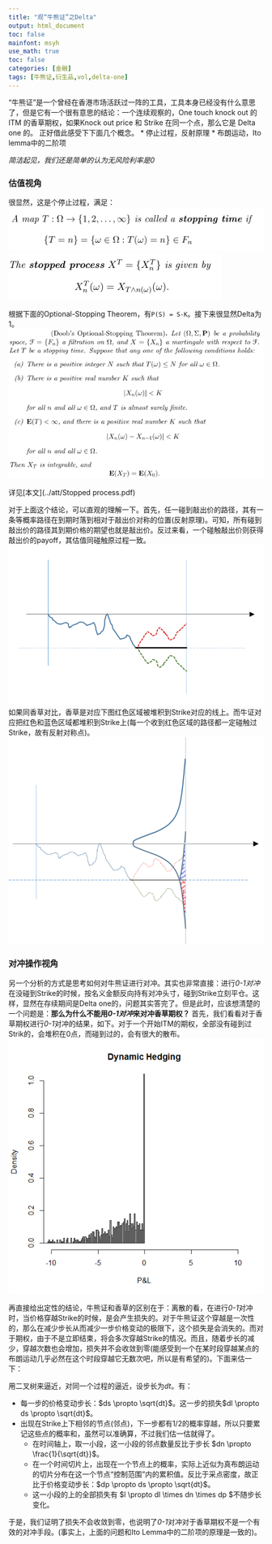 ```yaml
---
title: "观“牛熊证”之Delta"
output: html_document
toc: false
mainfont: msyh
use_math: true
toc: false
categories: [金融]
tags: [牛熊证,衍生品,vol,delta-one]
---
```

<meta http-equiv='Content-Type' content='text/html; charset=utf-8' />
“牛熊证”是一个曾经在香港市场活跃过一阵的工具，工具本身已经没有什么意思了，但是它有一个很有意思的结论：一个连续观察的，One touch knock out 的 ITM 的香草期权，如果Knock out price 和 Strike 在同一个点，那么它是 Delta one 的。  正好借此感受下下面几个概念。
* 停止过程，反射原理
* 布朗运动，Ito lemma中的二阶项

*简洁起见，我们还是简单的认为无风险利率是0*

### 估值视角

很显然，这是个停止过程，满足：
![stopping time](./img/1656599465.png)
![stopping process](./img/1656599510.png)

根据下面的Optional-Stopping Theorem，有`P(S) = S-K`。接下来很显然Delta为1。
![doob theorem](./img/1656599594.png)

详见[本文](../att/Stopped process.pdf)

对于上面这个结论，可以直观的理解一下。首先，任一碰到敲出价的路径，其有一条等概率路径在到期时落到相对于敲出价对称的位置(反射原理)。可知，所有碰到敲出价的路径其到期价格的期望也就是敲出价。反过来看，一个碰触敲出价则获得敲出价的payoff，其估值同碰触原过程一致。
![path1](./img/1656599652.png)
如果同香草对比，香草是对应下图红色区域被堆积到Strike对应的线上。而牛证对应把红色和蓝色区域都堆积到Strike上(每一个收到红色区域的路径都一定碰触过Strike，故有反射对称点)。
![path2](./img/1656599682.png)

### 对冲操作视角

另一个分析的方式是思考如何对牛熊证进行对冲。其实也非常直接：进行*0-1对冲*在没碰到Strike的时候，按名义金额反向持有对冲头寸，碰到Strike立刻平仓。这样，显然在存续期间是Delta one的，问题其实答完了。但是此时，应该想清楚的一个问题是：**那么为什么不能用*0-1对冲*来对冲香草期权？**
首先，我们看看对于香草期权进行*0-1*对冲的结果，如下。对于一个开始ITM的期权，全部没有碰到过Strik的，会堆积在0点，而碰到过的，会有很大的散布。
![distribution](./img/1656599715.png)

再直接给出定性的结论，牛熊证和香草的区别在于：离散的看，在进行*0-1*对冲时，当价格穿越Strike的时候，是会产生损失的。对于牛熊证这个穿越是一次性的，那么在减少步长从而减少一步价格变动的极限下，这个损失是会消失的。而对于期权，由于不是立即结束，将会多次穿越Strike的情况。而且，随着步长的减少，穿越次数也会增加，损失并不会收敛到零(能感受到一个在某时段穿越某点的布朗运动几乎必然在这个时段穿越它无数次吧，所以是有希望的)。下面来估一下：

用二叉树来逼近，对同一个过程的逼近，设步长为$dt$。有：

* 每一步的价格变动步长：$ds \propto \sqrt{dt}$。这一步的损失$dl \propto ds \propto \sqrt{dt}$。
* 出现在Strike上下相邻的节点(邻点)，下一步都有1/2的概率穿越，所以只要累记这些点的概率和，虽然可以准确算，不过我们估一估就得了。
 	*  在时间轴上，取一小段，这一小段的邻点数量反比于步长 $dn \propto \frac{1}{\sqrt{dt}}$。
 	*  在一个时间切片上，出现在一个节点上的概率，实际上近似为真布朗运动的切片分布在这一个节点“控制范围”内的累积值。反比于采点密度，故正比于价格变动步长：$dp \propto ds \propto \sqrt{dt}$。
 	*  这一小段的上的全部损失有 $l \propto dl \times dn \times dp $不随步长变化。

于是，我们证明了损失不会收敛到零，也说明了*0-1*对冲对于香草期权不是一个有效的对冲手段。(事实上，上面的问题和Ito Lemma中的二阶项的原理是一致的)。
